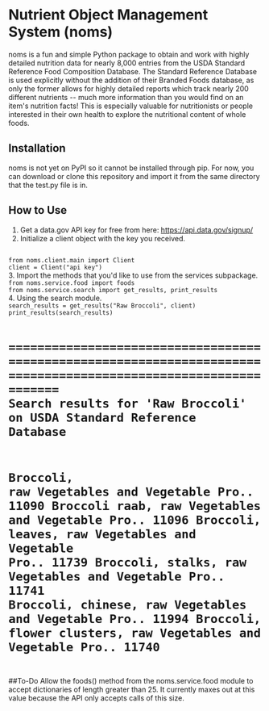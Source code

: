 # Nutrient Object Management System (noms)

noms is a fun and simple Python package to obtain and work with highly detailed nutrition data for nearly 8,000 entries from the USDA Standard Reference Food Composition Database. The Standard Reference Database is used explicitly without the addition of their Branded Foods database, as only the former allows for highly detailed reports which track nearly 200 different nutrients -- much more information than you would find on an item's nutrition facts! This is especially valuable for nutritionists or people interested in their own health to explore the nutritional content of whole foods. 

## Installation
noms is not yet on PyPI so it cannot be installed through pip. For now, you can download or clone this repository and import it from the same directory that the test.py file is in.

## How to Use
1. Get a data.gov API key for free from here: https://api.data.gov/signup/
2. Initialize a client object with the key you received.
<code>
from noms.client.main import Client
client = Client("api key")
</code>
3. Import the methods that you'd like to use from the services subpackage. 
<code>
from noms.service.food import foods
from noms.service.search import get_results, print_results
</code>
4. Using the search module.
<code>
search_results = get_results("Raw Broccoli", client)
print_results(search_results)

================================================================================================================
Search results for 'Raw Broccoli' on USDA Standard Reference Database
================================================================================================================
Broccoli, raw                                                            Vegetables and Vegetable Pro..    11090
Broccoli raab, raw                                                       Vegetables and Vegetable Pro..    11096
Broccoli, leaves, raw                                                    Vegetables and Vegetable Pro..    11739
Broccoli, stalks, raw                                                    Vegetables and Vegetable Pro..    11741
Broccoli, chinese, raw                                                   Vegetables and Vegetable Pro..    11994
Broccoli, flower clusters, raw                                           Vegetables and Vegetable Pro..    11740
================================================================================================================
</code>

##To-Do
Allow the foods() method from the noms.service.food module to accept dictionaries of length greater than 25. It currently maxes out at this value because the API only accepts calls of this size.
